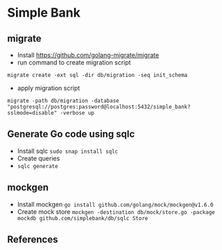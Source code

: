 # Simple Bank

## migrate

- Install https://github.com/golang-migrate/migrate
- run command to create migration script
```
migrate create -ext sql -dir db/migration -seq init_schema
```
- apply migration script
```
migrate -path db/migration -database "postgresql://postgres:password@localhost:5432/simple_bank?sslmode=disable" -verbose up
```

## Generate Go code using sqlc

- Install sqlc `sudo snap install sqlc`
- Create queries
- `sqlc generate`

## mockgen

- Install mockgen `go install github.com/golang/mock/mockgen@v1.6.0`
- Create mock store `mockgen -destination db/mock/store.go -package mockdb github.com/simplebank/db/sqlc Store`

## References

